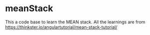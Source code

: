 meanStack
=========

This a code base to learn the MEAN stack. 
All the learnings are from https://thinkster.io/angulartutorial/mean-stack-tutorial/
